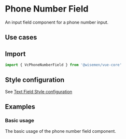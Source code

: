 # Phone Number Field

An input field component for a phone number input.

## Use cases

<BulletList
  :items="[
    {
      description: 'When you want to allow users to input a phone number.',
      variant: 'good',
    },
  ]"
/>

## Import

```ts
import { VcPhoneNumberField } from '@wisemen/vue-core'
```

<!-- @include: ./phone-number-field-meta.md -->

## Style configuration

See <a href="/vue-core/components/text-field/text-field.html#style-configuration">Text Field Style configuration</a>

## Examples

### Basic usage
The basic usage of the phone number field component.

<ComponentPreview name="phone-number-field/basic" />